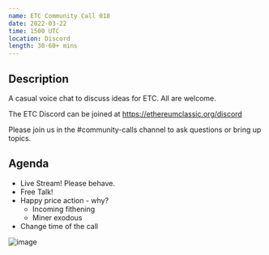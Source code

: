 ```yaml
---
name: ETC Community Call 018
date: 2022-03-22
time: 1500 UTC
location: Discord
length: 30-60+ mins
---
```


## Description

A casual voice chat to discuss ideas for ETC. All are welcome.

The ETC Discord can be joined at https://ethereumclassic.org/discord

Please join us in the #community-calls channel to ask questions or bring up topics.

## Agenda

- Live Stream! Please behave.
- Free Talk!
- Happy price action - why?
  - Incoming fithening
  - Miner exodous
- Change time of the call

![image](https://user-images.githubusercontent.com/1696942/159202015-14a66352-53bf-4311-aa85-40ecec1a4b27.png)
